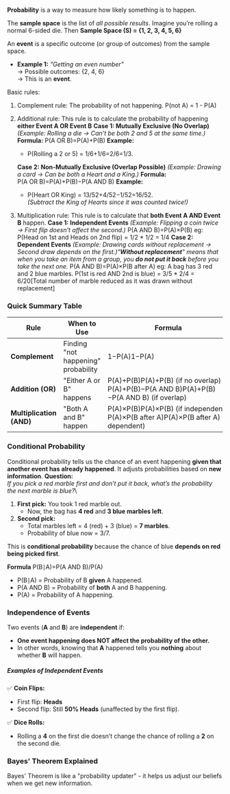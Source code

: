 **Probability** is a way to measure how likely something is to happen.

The **sample space** is the list of _all possible results_. Imagine you’re rolling a normal 6-sided die. Then **Sample Space (S) = {1, 2, 3, 4, 5, 6}**

An **event** is a specific outcome (or group of outcomes) from the sample space.
- **Example 1:** _"Getting an even number"_  
    → Possible outcomes: {2, 4, 6}  
    → This is an **event**.

Basic rules:
1. Complement rule: The probability of not happening. P(not A) = 1 - P(A)
2. Additional rule: This rule is to calculate the probability of happening **either Event A OR Event B**
	**Case 1: Mutually Exclusive (No Overlap)**
	_(Example: Rolling a die → Can’t be both 2 and 5 at the same time.)_
	**Formula:**
	P(A OR B)=P(A)+P(B)
	**Example:**
	- P(Rolling a 2 or 5) = 1/6+1/6=2/6=1/3​.
	    
	**Case 2: Non-Mutually Exclusive (Overlap Possible)**
	_(Example: Drawing a card → Can be both a Heart and a King.)_
	**Formula:**
	P(A OR B)=P(A)+P(B)−P(A AND B)
	**Example:**
	- P(Heart OR King) = 13/52+4/52−1/52​=16/52​.  
	    _(Subtract the King of Hearts since it was counted twice!)_
3. Multiplication rule: This rule is to calculate that **both Event A AND Event B** happen.
   **Case 1: Independent Events**
   _(Example: Flipping a coin twice → First flip doesn’t affect the second.)_
   P(A AND B)=P(A)×P(B)
   eg: P(Head on 1st and Heads on 2nd flip) = 1/2 * 1/2 = 1/4
   **Case 2: Dependent Events**
   _(Example: Drawing cards without replacement → Second draw depends on the first.)"**Without replacement**" means that when you take an item from a group, you **do not put it back** before you take the next one._
   P(A AND B)=P(A)×P(B after A)
   eg: A bag has 3 red and 2 blue marbles. P(1st is red AND 2nd is blue) = 3/5 * 2/4 = 6/20[Total number of marble reduced as it was drawn without replacement]


### **Quick Summary Table**

|**Rule**|**When to Use**|**Formula**|
|---|---|---|
|**Complement**|Finding "not happening" probability|1−P(A)1−P(A)|
|**Addition (OR)**|"Either A or B" happens|P(A)+P(B)P(A)+P(B) (if no overlap)  <br>P(A)+P(B)−P(A AND B)P(A)+P(B)−P(A AND B) (if overlap)|
|**Multiplication (AND)**|"Both A and B" happen|P(A)×P(B)P(A)×P(B) (if independent)  <br>P(A)×P(B after A)P(A)×P(B after A) (if dependent)|

### **Conditional Probability**
Conditional probability tells us the chance of an event happening **given that another event has already happened**. It adjusts probabilities based on **new information**.
**Question:**  
_If you pick a red marble first and don’t put it back, what’s the probability the next marble is blue?_\
1. **First pick:** You took 1 red marble out.
    - Now, the bag has **4 red** and **3 blue marbles left**.
2. **Second pick:**
    - Total marbles left = 4 (red) + 3 (blue) = **7 marbles**.
    - Probability of blue now = 3/7​.

This is **conditional probability** because the chance of blue **depends on red being picked first**.

**Formula**
P(B∣A)=P(A AND B)/P(A)
- P(B∣A) = Probability of B **given** A happened.
- P(A AND B) = Probability of **both** A and B happening.
- P(A) = Probability of A happening.

### **Independence of Events**
Two events (**A** and **B**) are **independent** if:
- **One event happening does NOT affect the probability of the other.**
- In other words, knowing that **A** happened tells you **nothing** about whether **B** will happen.
##### **Examples of Independent Events**
✅ **Coin Flips:**
- First flip: **Heads**
- Second flip: Still **50% Heads** (unaffected by the first flip).

✅ **Dice Rolls:**
- Rolling a **4** on the first die doesn’t change the chance of rolling a **2** on the second die.

### **Bayes' Theorem Explained**
Bayes' Theorem is like a "probability updater" - it helps us adjust our beliefs when we get new information.
